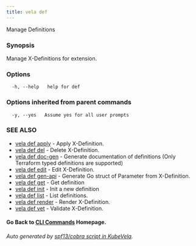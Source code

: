```yaml
---
title: vela def
---
```


Manage Definitions

### Synopsis

Manage X-Definitions for extension.

### Options

```
  -h, --help   help for def
```

### Options inherited from parent commands

```
  -y, --yes   Assume yes for all user prompts
```

### SEE ALSO


* [vela def apply](vela_def_apply)	 - Apply X-Definition.
* [vela def del](vela_def_del)	 - Delete X-Definition.
* [vela def doc-gen](vela_def_doc-gen)	 - Generate documentation of definitions (Only Terraform typed definitions are supported)
* [vela def edit](vela_def_edit)	 - Edit X-Definition.
* [vela def gen-api](vela_def_gen-api)	 - Generate Go struct of Parameter from X-Definition.
* [vela def get](vela_def_get)	 - Get definition
* [vela def init](vela_def_init)	 - Init a new definition
* [vela def list](vela_def_list)	 - List definitions.
* [vela def render](vela_def_render)	 - Render X-Definition.
* [vela def vet](vela_def_vet)	 - Validate X-Definition.

#### Go Back to [CLI Commands](vela) Homepage.


###### Auto generated by [spf13/cobra script in KubeVela](https://github.com/kubevela/kubevela/tree/master/hack/docgen).
